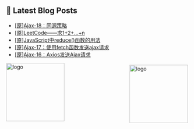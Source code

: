 ## 📕 Latest Blog Posts

<!-- BLOG-POST-LIST:START -->
- [[原]Ajax-18：同源策略](https://blog.csdn.net/sinat_41696687/article/details/114777709)
- [[原]LeetCode——求1+2+…+n](https://blog.csdn.net/sinat_41696687/article/details/114776762)
- [[原]JavaScript中reduce()函数的用法](https://blog.csdn.net/sinat_41696687/article/details/114776665)
- [[原]Ajax-17：使用fetch函数发送ajax请求](https://blog.csdn.net/sinat_41696687/article/details/114755586)
- [[原]Ajax-16：Axios发送Ajax请求](https://blog.csdn.net/sinat_41696687/article/details/114754174)
<!-- BLOG-POST-LIST:END -->
<img src="https://github-readme-stats.vercel.app/api?username=qq1120637483&show_icons=true" alt="logo" height="160" align="right" style="margin: 5px; margin-bottom: 20px;" />

<img src="https://github-profile-trophy.vercel.app/?username=qq1120637483&theme=flat&column=7" alt="logo" height="160" align="center" style="margin: auto; margin-bottom: 20px;" />


<!--
**qq1120637483/qq1120637483** is a ✨ _special_ ✨ repository because its `README.md` (this file) appears on your GitHub profile.

Here are some ideas to get you started:

- 🔭 I’m currently working on ...
- 🌱 I’m currently learning ...
- 👯 I’m looking to collaborate on ...
- 🤔 I’m looking for help with ...
- 💬 Ask me about ...
- 📫 How to reach me: ...
- 😄 Pronouns: ...
- ⚡ Fun fact: ...
-->
